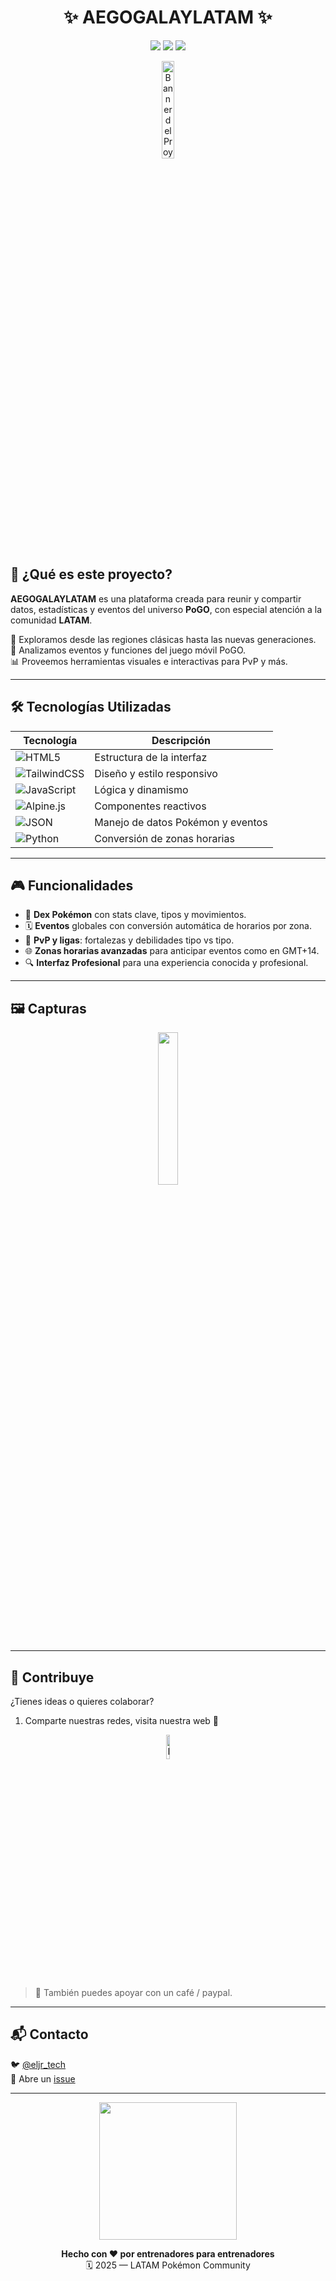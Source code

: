 <h1 align="center">✨ AEGOGALAYLATAM ✨</h1>
<p align="center">
  <img src="https://img.shields.io/badge/Mundo-Pokémon-ffcb05?style=for-the-badge&logo=pokemon&logoColor=white">
  <img src="https://img.shields.io/badge/Pokémon%20GO-4285F4?style=for-the-badge&logo=google&logoColor=white">
  <img src="https://img.shields.io/badge/LATAM-Support-red?style=for-the-badge">
</p>
<p align="center">
  <img src="https://raw.githubusercontent.com/aegogalaxylatam/Welcome/refs/heads/main/img/lucario.png" alt="Banner del Proyecto" width="20%">
</p>



## 📌 ¿Qué es este proyecto?

**AEGOGALAYLATAM** es una plataforma creada para reunir y compartir datos, estadísticas y eventos del universo  **PoGO**, con especial atención a la comunidad **LATAM**.

🧭 Exploramos desde las regiones clásicas hasta las nuevas generaciones.  
📱 Analizamos eventos y funciones del juego móvil PoGO.  
📊 Proveemos herramientas visuales e interactivas para PvP y más.

---

## 🛠️ Tecnologías Utilizadas

| Tecnología | Descripción |
|-----------|-------------|
| ![HTML5](https://img.shields.io/badge/HTML5-E34F26?style=flat&logo=html5&logoColor=white) | Estructura de la interfaz |
| ![TailwindCSS](https://img.shields.io/badge/TailwindCSS-38B2AC?style=flat&logo=tailwind-css&logoColor=white) | Diseño y estilo responsivo |
| ![JavaScript](https://img.shields.io/badge/JavaScript-F7DF1E?style=flat&logo=javascript&logoColor=black) | Lógica y dinamismo |
| ![Alpine.js](https://img.shields.io/badge/Alpine.js-77C1D2?style=flat&logo=alpine.js&logoColor=black) | Componentes reactivos |
| ![JSON](https://img.shields.io/badge/JSON-000?style=flat&logo=json&logoColor=white) | Manejo de datos Pokémon y eventos |
| ![Python](https://img.shields.io/badge/Python-3776AB?style=flat&logo=python&logoColor=white) | Conversión de zonas horarias |

---

## 🎮 Funcionalidades

- 🧬 **Dex Pokémon** con stats clave, tipos y movimientos.
- 🗓️ **Eventos** globales con conversión automática de horarios por zona.
- 🥊 **PvP y ligas**: fortalezas y debilidades tipo vs tipo.
- 🌐 **Zonas horarias avanzadas** para anticipar eventos como en GMT+14.
- 🔍 **Interfaz Profesional** para una experiencia conocida y profesional.

---

## 🖼️ Capturas

<p align="center">
  <img src="https://raw.githubusercontent.com/aegogalaxylatam/Welcome/refs/heads/main/img/lucarioloading.gif" width="25%" />
  
</p>


---

## 🤝 Contribuye

¿Tienes ideas o quieres colaborar?

1. Comparte nuestras redes, visita nuestra web 🎉
<p align="center">
  <img src="https://raw.githubusercontent.com/aegogalaxylatam/Welcome/refs/heads/main/img/Pikachu%201.gif" alt="Banner del Proyecto" width="10%">
</p>

> 🎥 También puedes apoyar con un café / paypal.
---

## 📬 Contacto

🐦 [@eljr_tech](https://x.com/eljr_tech)  
💬 Abre un [issue](https://github.com/tu_usuario/AEGOGALAYLATAM/issues)

---

<p align="center">
  <img src="https://raw.githubusercontent.com/aegogalaxylatam/Welcome/refs/heads/main/img/pikachu.gif" width="220">
</p>

<p align="center">
  <strong>Hecho con ❤️ por entrenadores para entrenadores</strong><br>
  🗓️ 2025 — LATAM Pokémon Community
</p>
